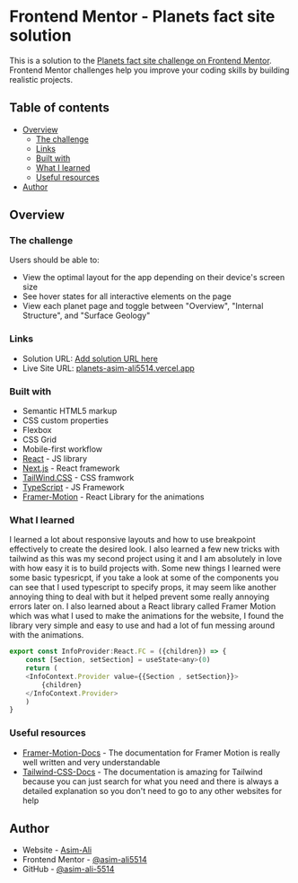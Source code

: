 # Frontend Mentor - Planets fact site solution

This is a solution to the [Planets fact site challenge on Frontend Mentor](https://www.frontendmentor.io/challenges/planets-fact-site-gazqN8w_f). Frontend Mentor challenges help you improve your coding skills by building realistic projects. 

## Table of contents

- [Overview](#overview)
  - [The challenge](#the-challenge)
  - [Links](#links)
  - [Built with](#built-with)
  - [What I learned](#what-i-learned)
  - [Useful resources](#useful-resources)
- [Author](#author)


## Overview

### The challenge

Users should be able to:

- View the optimal layout for the app depending on their device's screen size
- See hover states for all interactive elements on the page
- View each planet page and toggle between "Overview", "Internal Structure", and "Surface Geology"

### Links

- Solution URL: [Add solution URL here](https://your-solution-url.com)
- Live Site URL: [planets-asim-ali5514.vercel.app](https://your-live-site-url.com)


### Built with

- Semantic HTML5 markup
- CSS custom properties
- Flexbox
- CSS Grid
- Mobile-first workflow
- [React](https://reactjs.org/) - JS library
- [Next.js](https://nextjs.org/) - React framework
- [TailWind.CSS](https://tailwindcss.com/) - CSS framwork
- [TypeScript](https://www.typescriptlang.org/) - JS Framework
- [Framer-Motion](https://www.framer.com/motion/) - React Library for the animations

### What I learned

I learned a lot about responsive layouts and how to use breakpoint effectively to create the desired look. I also learned a few new tricks with tailwind as this was my second project using it and I am absolutely in love with how easy it is to build projects with. Some new things I learned were some basic typesricpt, if you take a look at some of the components you can see that I used typescript to specify props, it may seem like another annoying thing to deal with but it helped prevent some really annoying errors later on. I also learned about a React library called Framer Motion which was what I used to make the animations for the website, I found the library very simple and easy to use and had a lot of fun messing around with the animations.



```js
export const InfoProvider:React.FC = ({children}) => {
    const [Section, setSection] = useState<any>(0)
    return (
    <InfoContext.Provider value={{Section , setSection}}>
        {children}
    </InfoContext.Provider>
    )
}
```


### Useful resources

- [Framer-Motion-Docs](https://www.framer.com/docs/) - The documentation for Framer Motion is really well written and very understandable
- [Tailwind-CSS-Docs](https://tailwindcss.com/docs) - The documentation is amazing for Tailwind because you can just search for what you need and there is always a detailed explanation so you don't need to go to any other websites for help



## Author

- Website - [Asim-Ali](https://planets-asim-ali5514.vercel.app/Jupiter)
- Frontend Mentor - [@asim-ali5514](https://www.frontendmentor.io/profile/asim-ali5514)
- GitHub - [@asim-ali-5514](https://github.com/asim-ali5514)


